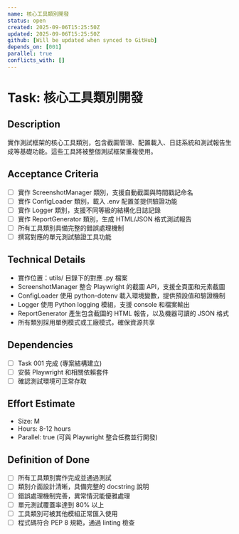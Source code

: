 ```yaml
---
name: 核心工具類別開發
status: open
created: 2025-09-06T15:25:50Z
updated: 2025-09-06T15:25:50Z
github: [Will be updated when synced to GitHub]
depends_on: [001]
parallel: true
conflicts_with: []
---
```


# Task: 核心工具類別開發

## Description
實作測試框架的核心工具類別，包含截圖管理、配置載入、日誌系統和測試報告生成等基礎功能。這些工具將被整個測試框架重複使用。

## Acceptance Criteria
- [ ] 實作 ScreenshotManager 類別，支援自動截圖與時間戳記命名
- [ ] 實作 ConfigLoader 類別，載入 .env 配置並提供驗證功能
- [ ] 實作 Logger 類別，支援不同等級的結構化日誌記錄
- [ ] 實作 ReportGenerator 類別，生成 HTML/JSON 格式測試報告
- [ ] 所有工具類別具備完整的錯誤處理機制
- [ ] 撰寫對應的單元測試驗證工具功能

## Technical Details
- 實作位置：utils/ 目錄下的對應 .py 檔案
- ScreenshotManager 整合 Playwright 的截圖 API，支援全頁面和元素截圖
- ConfigLoader 使用 python-dotenv 載入環境變數，提供預設值和驗證機制
- Logger 使用 Python logging 模組，支援 console 和檔案輸出
- ReportGenerator 產生包含截圖的 HTML 報告，以及機器可讀的 JSON 格式
- 所有類別採用單例模式或工廠模式，確保資源共享

## Dependencies
- [ ] Task 001 完成 (專案結構建立)
- [ ] 安裝 Playwright 和相關依賴套件
- [ ] 確認測試環境可正常存取

## Effort Estimate
- Size: M
- Hours: 8-12 hours
- Parallel: true (可與 Playwright 整合任務並行開發)

## Definition of Done
- [ ] 所有工具類別實作完成並通過測試
- [ ] 類別介面設計清晰，具備完整的 docstring 說明
- [ ] 錯誤處理機制完善，異常情況能優雅處理
- [ ] 單元測試覆蓋率達到 80% 以上
- [ ] 工具類別可被其他模組正常匯入使用
- [ ] 程式碼符合 PEP 8 規範，通過 linting 檢查
